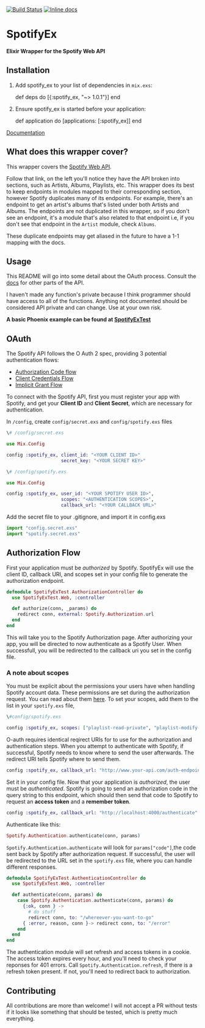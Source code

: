 [![Build Status](https://travis-ci.org/jsncmgs1/spotify_ex.svg)](https://travis-ci.org/jsncmgs1/spotify_ex)
[![Inline docs](http://inch-ci.org/github/jsncmgs1/spotify_ex.svg)](http://inch-ci.org/github/jsncmgs1/spotify_ex)

# SpotifyEx
**Elixir Wrapper for the Spotify Web API**


## Installation

  1. Add spotify_ex to your list of dependencies in `mix.exs`:

        def deps do
           [{:spotify_ex, "~> 1.0.1"}]
        end

  2. Ensure spotify_ex is started before your application:

        def application do
          [applications: [:spotify_ex]]
        end


[Documentation](https://hexdocs.pm/spotify_ex/0.1.3/api-reference.html)

## What does this wrapper cover?

This wrapper covers the [Spotify Web
API](https://developer.spotify.com/web-api/endpoint-reference/).

Follow that link, on the left you'll notice they have the API broken into
sections, such as Artists, Albums, Playlists, etc. This wrapper does its best
to keep endpoints in modules mapped to their corresponding section, however
Spotify duplicates many of its endpoints. For example, there's an endpoint to
get an artist's albums that's listed under both Artists and Albums. The endpoints
are not duplicated in this wrapper, so if you don't see an endpoint, it's a
module that's also related to that endpoint i.e, if you don't see that endpoint
in the `Artist` module, check `Albums`.

These duplicate endpoints may get aliased in the future to have a 1-1 mapping
with the docs.

## Usage

This README will go into some detail about the OAuth process. Consult the
[docs](https://hexdocs.pm/spotify_ex/0.1.1/api-reference.html) for other parts of the API.

I haven't made any function's private because I think programmer should have
access to all of the functions. Anything not documented should be considered
API private and can change. Use at your own risk.

**A basic Phoenix example can be found at [SpotifyExTest](http://www.github.com/jsncmgs1/spotify_ex_test)**

## OAuth

The Spotify API follows the O Auth 2 spec, providing 3 potential authentication flows:

- [Authorization Code flow](https://developer.spotify.com/web-api/authorization-guide/#authorization_code_flow)
- [Client Credentials Flow](https://developer.spotify.com/web-api/authorization-guide/#client_credentials_flow)
- [Implicit Grant Flow](https://developer.spotify.com/web-api/authorization-guide/#implicit_grant_flow)

To connect with the Spotify API, first you must register your app with Spotify, and get your **Client ID** and **Client Secret**, which are necessary for authentication.

In ```/config```, create ```config/secret.exs``` and ```config/spotify.exs``` files

```elixir
\# /config/secret.exs

use Mix.Config

config :spotify_ex, client_id: "<YOUR CLIENT ID>"
                    secret_key: "<YOUR SECRET KEY>"
```

```elixir
\# /config/spotify.exs

use Mix.Config

config :spotify_ex, user_id: "<YOUR SPOTIFY USER ID>",
                    scopes: "<AUTHENTICATION SCOPES>",
                    callback_url: "<YOUR CALLBACK URL>"
```

Add the secret file to your .gitignore,  and import it in config.exs

```elixir
import "config.secret.exs"
import "spotify.secret.exs"
```

## Authorization Flow

First your application must be *authorized* by Spotify. SpotifyEx will use the client ID, callback URI, and scopes set in your config file to generate the authorization endpoint.

```elixir
defmodule SpotifyExTest.AuthorizationController do
  use SpotifyExTest.Web, :controller

  def authorize(conn, _params) do
    redirect conn, external: Spotify.Authorization.url
  end
end
```

This will take you to the Spotify Authorization page.  After authorizing your app, you will be directed to now authenticate as a Spotify User. When successfull, you will be redirected to the callback uri you set in the config file.


### A note about scopes

You must be explicit about the permissions your users have when handling Spotify account data.  These permissions are set during the authorization request.  You can read about them [here](https://developer.spotify.com/web-api/using-scopes/).
To set your scopes, add them to the list in your ```spotify.exs``` file,

```elixir
\#config/spotify.exs

config :spotify_ex, scopes: ["playlist-read-private", "playlist-modify-private" "# more scopes"]
```

O-auth requires identical reqirect URIs for to use for the authorization and authentication steps. When you attempt to authenticate with Spotify, if successful, Spotify needs to know where to send the user afterwards. The redirect URI tells Spotify where to send them.

```elixir
config :spotify_ex, callback_url: "http://www.your-api.com/auth-endpoint"
```

Set it in your config file. Now that your application is *authorized*, the user must be *authenticated*. Spotify is going to send an authorization code in the query string to this endpoint, which should then send that code to Spotify to request an **access token** and a **remember token**.

```elixir
config :spotify_ex, callback_url: "http://localhost:4000/authenticate"
```

Authenticate like this:

```elixir
Spotify.Authentication.authenticate(conn, params)
```

`Spotify.Authentication.authenticate` will look for `params["code"]`,the code sent back by Spotify after authorization request. If successful, the user will be redirected to the URL set in the ```spotify.exs``` file, where you can handle different responses.

```elixir
defmodule SpotifyExTest.AuthenticationController do
  use SpotifyExTest.Web, :controller

  def authenticate(conn, params) do
    case Spotify.Authentication.authenticate(conn, params) do
      {:ok, conn } ->
        # do stuff
        redirect conn, to: "/whereever-you-want-to-go"
      { :error, reason, conn }-> redirect conn, to: "/error"
    end
  end
end
```

The authentication module will set refresh and access tokens in a cookie. The access token expires every hour, and you'll need to check your reponses for 401 errors. Call `Spotify.Authentication.refresh`, if there is a refresh token present.  If not, you'll need to redirect back to authorization.

## Contributing

All contributions are more than welcome! I will not accept a PR without tests if it
looks like something that should be tested, which is pretty much everything.

